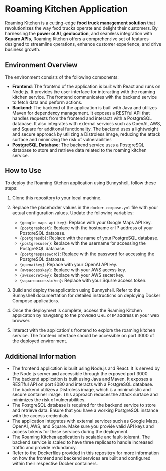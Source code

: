 # Roaming Kitchen Application

Roaming Kitchen is a cutting-edge **food truck management solution** that revolutionizes the way food trucks operate and delight their customers. By harnessing the **power of AI**, **geolocation**, and seamless integration with **Square APIs**, Roaming Kitchen offers a comprehensive set of features designed to streamline operations, enhance customer experience, and drive business growth.

## Environment Overview

The environment consists of the following components:

- **Frontend**: The frontend of the application is built with React and runs on Node.js. It provides the user interface for interacting with the roaming kitchen service. The frontend communicates with the backend service to fetch data and perform actions.
- **Backend**: The backend of the application is built with Java and utilizes Maven for dependency management. It exposes a RESTful API that handles requests from the frontend and interacts with a PostgreSQL database. It also integrates with external services such as OpenAI, AWS, and Square for additional functionality. The backend uses a lightweight and secure approach by utilizing a Distroless image, reducing the attack surface and minimizing the risk of vulnerabilities.
- **PostgreSQL Database**: The backend service uses a PostgreSQL database to store and retrieve data related to the roaming kitchen service.

## How to Use

To deploy the Roaming Kitchen application using Bunnyshell, follow these steps:

1.  Clone this repository to your local machine.
2.  Replace the placeholder values in the `docker-compose.yml` file with your actual configuration values. Update the following variables:

    - `{google maps api key}`: Replace with your Google Maps API key.
    - `{postgreshost}`: Replace with the hostname or IP address of your PostgreSQL database.
    - `{postgresdb}`: Replace with the name of your PostgreSQL database.
    - `{postgresuser}`: Replace with the username for accessing the PostgreSQL database.
    - `{postgrespassword}`: Replace with the password for accessing the PostgreSQL database.
    - `{openaikey}`: Replace with your OpenAI API key.
    - `{awsaccesskey}`: Replace with your AWS access key.
    - `{awssecretkey}`: Replace with your AWS secret key.
    - `{squareaccesstoken}`: Replace with your Square access token.

3.  Build and deploy the application using Bunnyshell. Refer to the Bunnyshell documentation for detailed instructions on deploying Docker Compose applications.
4.  Once the deployment is complete, access the Roaming Kitchen application by navigating to the provided URL or IP address in your web browser.
5.  Interact with the application's frontend to explore the roaming kitchen service. The frontend interface should be accessible on port 3000 of the deployed environment.

## Additional Information

- The frontend application is built using Node.js and React. It is served by the Node.js server and accessible through the exposed port 3000.
- The backend application is built using Java and Maven. It exposes a RESTful API on port 8080 and interacts with a PostgreSQL database. The backend utilizes a Distroless image, which is a minimalistic and secure container image. This approach reduces the attack surface and minimizes the risk of vulnerabilities.
- The PostgreSQL database is required for the backend service to store and retrieve data. Ensure that you have a working PostgreSQL instance with the access credentials.
- The application integrates with external services such as Google Maps, OpenAI, AWS, and Square. Make sure you provide valid API keys and access tokens for these services during the deployment.
- The Roaming Kitchen application is scalable and fault-tolerant. The backend service is scaled to have three replicas to handle increased traffic and provide redundancy.
- Refer to the Dockerfiles provided in this repository for more information on how the frontend and backend services are built and configured within their respective Docker containers.
